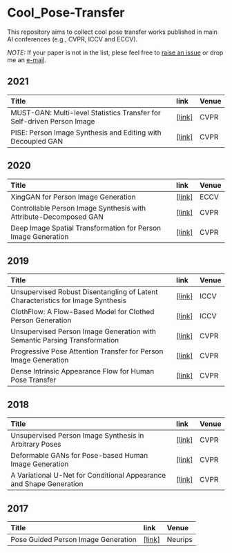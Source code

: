 # Cool_Pose-Transfer

This repository aims to collect cool pose transfer works published in main AI conferences (e.g., CVPR, ICCV and ECCV).

*NOTE:* If your paper is not in the list, plese feel free to [raise an issue](https://github.com/SenHe/Cool-GAN-Works/issues) or drop me an [e-mail](mailto:senhe752@gmail.com?subject=[GitHub]%fewshot%papers).
## 2021
| Title | link | Venue|
| :-----|:-----|:-----|
|MUST-GAN: Multi-level Statistics Transfer for Self-driven Person Image|[[link]](https://arxiv.org/pdf/2011.09084.pdf)|CVPR|
|PISE: Person Image Synthesis and Editing with Decoupled GAN|[[link]](https://arxiv.org/pdf/2103.04023.pdf)|CVPR|
## 2020
| Title | link | Venue|
| :-----|:-----|:-----|
|XingGAN for Person Image Generation|[[link]](https://arxiv.org/pdf/2007.09278.pdf)|ECCV|
|Controllable Person Image Synthesis with Attribute-Decomposed GAN|[[link]](https://arxiv.org/pdf/2003.12267.pdf)|CVPR|
|Deep Image Spatial Transformation for Person Image Generation|[[link]](https://arxiv.org/pdf/2003.00696.pdf)|CVPR|
## 2019
| Title | link | Venue|
| :-----|:-----|:-----|
|Unsupervised Robust Disentangling of Latent Characteristics for Image Synthesis|[[link]](https://arxiv.org/pdf/1910.10223.pdf)|ICCV|
|ClothFlow: A Flow-Based Model for Clothed Person Generation|[[link]](https://openaccess.thecvf.com/content_ICCV_2019/papers/Han_ClothFlow_A_Flow-Based_Model_for_Clothed_Person_Generation_ICCV_2019_paper.pdf)|ICCV|
|Unsupervised Person Image Generation with Semantic Parsing Transformation|[[link]](https://arxiv.org/pdf/1904.03379.pdf)|CVPR|
|Progressive Pose Attention Transfer for Person Image Generation|[[link]](https://arxiv.org/pdf/1904.03349.pdf)|CVPR|
|Dense Intrinsic Appearance Flow for Human Pose Transfer|[[link]](https://arxiv.org/pdf/1903.11326.pdf)|CVPR|
## 2018
| Title | link | Venue|
| :-----|:-----|:-----|
|Unsupervised Person Image Synthesis in Arbitrary Poses|[[link]](https://arxiv.org/pdf/1809.10280.pdf)|CVPR|
|Deformable GANs for Pose-based Human Image Generation|[[link]](https://arxiv.org/pdf/1801.00055.pdf)|CVPR|
|A Variational U-Net for Conditional Appearance and Shape Generation|[[link]](https://arxiv.org/pdf/1804.04694.pdf)|CVPR|
## 2017
| Title | link | Venue|
| :-----|:-----|:-----|
|Pose Guided Person Image Generation|[[link]](https://arxiv.org/pdf/1705.09368.pdf)|Neurips|
